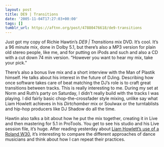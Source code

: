 ```yaml
---
layout: post
title: DE9 | Transitions
date: '2005-11-04T17:27:03+00:00'
tags: []
tumblr_url: https://aftnn.org/post/47880476618/de9-transitions
---
```

<p>Just got my copy of Richie Hawtin&rsquo;s <em>DE9 | Transitions</em> mix DVD. It&rsquo;s cool. It&rsquo;s a 96 minute mix, done in Dolby 5.1, but there&rsquo;s also a MP3 version for plain old stereo people, like me, and for putting on iPods and such and also a CD with a cut down 74 min version. &ldquo;However you want to hear my mix, take your pick.&rdquo;</p>

<p>There&rsquo;s also a bonus live mix and a short interview with the Man of Plastik himself. He talks about his interest in the future of DJing. Describing how once software takes care of beat matching the DJ&rsquo;s role is to craft great transitions between tracks. This is really interesting to me. During my set at Norm and Ruth&rsquo;s party on Saturday, I didn&rsquo;t really build with the tracks I was playing. I did fairly basic chop-the-crossfader style mixing, unlike say what Liam Howlett achieves in his <em>Dirtchamber</em> mix or Soulwax or the turntablists and hip-hop producers like DJ Shadow do all the time.</p>

<p>Hawtin also talks a bit about how he put the mix together, creating it in Live and then mastering for 5.1 in ProTools. You get to see his studio and his Live session file, it&rsquo;s huge. After reading yesterday about <a href="http://www.theprodigy.info/equipment/w30.shtml">Liam Howlett&rsquo;s use of a Roland W30</a>, it&rsquo;s interesting to compare the different approaches of dance musicians and think about how I can repeat their practices.</p>
